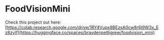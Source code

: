 # FoodVisionMini
Check this project out here: [https://colab.research.google.com/drive/1RY4Vupx8BEzsA0cw8r6I9W3x_Ez8zylf](https://huggingface.co/spaces/braydenpettigrew/foodvision_mini)
